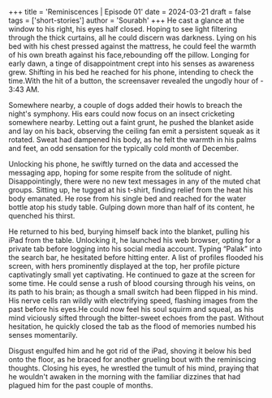 +++
title = 'Reminiscences | Episode 01'
date = 2024-03-21
draft = false
tags = ['short-stories']
author = 'Sourabh'
+++
He cast a glance at the window to his right, his eyes half closed. Hoping to see light
filtering through the thick curtains, all he could discern was darkness. Lying on his bed with his chest pressed against the mattress, he could feel the warmth of his own breath against his face,rebounding off the pillow. Longing for early dawn, a tinge of disappointment crept into his senses as awareness grew. Shifting in his bed he reached for his phone, intending to check the time.With the hit of a button, the screensaver revealed the ungodly hour of - 3:43 AM.

Somewhere nearby, a couple of dogs added their howls to breach the night's symphony. His
ears could now focus on an insect cricketing somewhere nearby. Letting out a faint grunt, he pushed the blanket aside and lay on his back, observing the ceiling fan emit a persistent squeak as it rotated. Sweat had dampened his body, as he felt the warmth in his palms and feet, an odd sensation for the typically cold month of December.

Unlocking his phone, he swiftly turned on the data and accessed the messaging app, hoping for some respite from the solitude of night. Disappointingly, there were no new text messages in any of the muted chat groups. Sitting up, he tugged at his t-shirt, finding relief from the heat his body emanated. He rose from his single bed and reached for the water bottle atop his study table. Gulping down more than half of its content, he quenched his thirst. 

He returned to his bed, burying himself back into the blanket, pulling his iPad from the table. Unlocking it, he launched his web browser, opting for a private tab before logging into his social media account. Typing “Palak” into the search bar, he hesitated before hitting enter. A list of profiles flooded his screen, with hers prominently displayed at the top, her profile picture captivatingly small yet captivating. He continued to gaze at the screen for some time. He could sense a rush of blood coursing through his veins, on its path to his brain; as though a small switch had been flipped in his mind. His nerve cells ran wildly with electrifying speed, flashing images from the past before his eyes.He could now feel his soul squirm and squeal, as his mind viciously sifted through the bitter-sweet echoes from the past. Without hesitation, he quickly closed the tab as the flood of memories numbed his senses momentarily. 

Disgust engulfed him and he got rid of the iPad, shoving it below his bed onto the floor, as he braced for another grueling bout with the reminiscing thoughts. Closing his eyes, he wrestled the tumult of his mind, praying that he wouldn't awaken in the morning with the familiar dizzines that had plagued him for the past couple of months.
